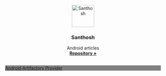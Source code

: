 <p align="center">
  <a href="https://github.com/shettigarsanthosh">
    <img src="https://avatars1.githubusercontent.com/u/52244500?v=4" alt="Santhosh" width="72" height="72">
  </a>
</p>

<h3 align="center">Santhosh</h3>

<p align="center">
  Android articles
  <br>
  <a href="https://github.com/LearnKotlin"><strong>Repository »</strong></a>
  <br>
  <br>
</p>

<div style="background-color:grey;">
  <a class="card" target="_blank" rel="noopener" href="https://learnkotlin.github.io/AndroidArtifactoryProvider/">
    <span class="repo">Android Artifactory Provider</span>
   </a>
</div>
